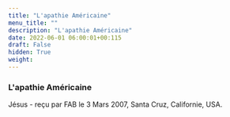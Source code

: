 ```yaml
---
title: "L'apathie Américaine"
menu_title: ""
description: "L'apathie Américaine"
date: 2022-06-01 06:00:01+00:115
draft: False
hidden: True
weight:
---
```

### L'apathie Américaine

Jésus - reçu par FAB le 3 Mars 2007, Santa Cruz, Californie, USA.



